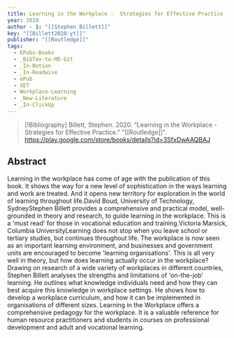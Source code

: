 ```yaml
---
title: Learning in the Workplace -  Strategies for Effective Practice
year: 2020
author - 1: "[[Stephen Billett]]"
key: "[[Billett2020-yt]]"
publisher: "[[Routledge]]"
tags:
  - EPubs-Books
  - _BibTex-to-MD-Git
  - _In-Notion
  - _In-Readwise
  - ePub
  - VET
  - Workplace-Learning
  - _New-Literature
  - _In-ClickUp
---
```


> [!Bibliography]
> Billett, Stephen. 2020. “Learning in the Workplace -  Strategies for Effective Practice.” "[[Routledge]]". https://play.google.com/store/books/details?id=3SfxDwAAQBAJ

## Abstract
Learning in the workplace has come of age with the publication of this book. It shows the way for a new level of sophistication in the ways learning and work are treated. And it opens new territory for exploration in the world of learning throughout life.David Boud, University of Technology, SydneyStephen Billett provides a comprehensive and practical model, well-grounded in theory and research, to guide learning in the workplace. This is a 'must read' for those in vocational education and training.Victoria Marsick, Columbia UniversityLearning does not stop when you leave school or tertiary studies, but continues throughout life. The workplace is now seen as an important learning environment, and businesses and government units are encouraged to become 'learning organisations'. This is all very well in theory, but how does learning actually occur in the workplace?Drawing on research of a wide variety of workplaces in different countries, Stephen Billett analyses the strengths and limitations of 'on-the-job' learning. He outlines what knowledge individuals need and how they can best acquire this knowledge in workplace settings. He shows how to develop a workplace curriculum, and how it can be implemented in organisations of different sizes. Learning in the Workplace offers a comprehensive pedagogy for the workplace. It is a valuable reference for human resource practitioners and students in courses on professional development and adult and vocational learning.